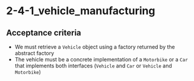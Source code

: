 # 2-4-1_vehicle_manufacturing

## Acceptance criteria

- We must retrieve a `Vehicle` object using a factory returned by the abstract factory
- The vehicle must be a concrete implementation of a `Motorbike` or a `Car` that implements both interfaces (`Vehicle` and `Car` or `Vehicle` and `Motorbike`)
